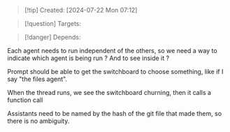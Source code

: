 
>[!tip] Created: [2024-07-22 Mon 07:12]

>[!question] Targets: 

>[!danger] Depends: 

Each agent needs to run independent of the others, so we need a way to indicate which agent is being run ?  And to see inside it ?

Prompt should be able to get the switchboard to choose something, like if I say "the files agent".

When the thread runs, we see the switchboard churning, then it calls a function call

Assistants need to be named by the hash of the git file that made them, so there is no ambiguity.
